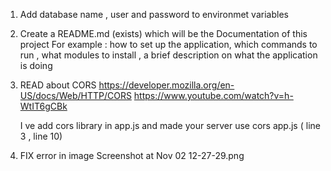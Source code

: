 1. Add database name , user and password to environmet variables 
2. Create a README.md (exists) which will be the Documentation of this project
   For example : how to set up the application, which commands to run , what modules to install , a brief description on what the application is doing
3. READ about CORS https://developer.mozilla.org/en-US/docs/Web/HTTP/CORS
   https://www.youtube.com/watch?v=h-WtIT6gCBk
  
   I ve add cors library in app.js and made your server use cors
   app.js ( line 3 , line 10)
   
4. FIX error in image Screenshot at Nov 02 12-27-29.png